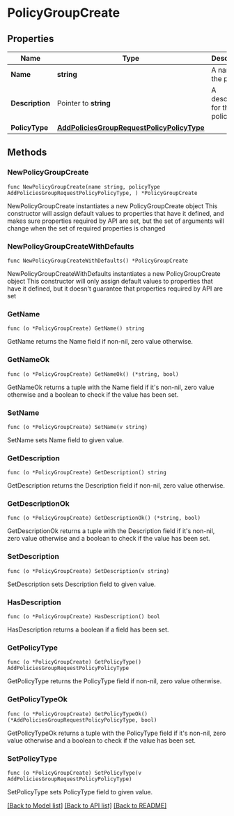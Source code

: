 # PolicyGroupCreate

## Properties

Name | Type | Description | Notes
------------ | ------------- | ------------- | -------------
**Name** | **string** | A name for the policy | 
**Description** | Pointer to **string** | A description for the policy | [optional] 
**PolicyType** | [**AddPoliciesGroupRequestPolicyPolicyType**](AddPoliciesGroupRequestPolicyPolicyType.md) |  | 

## Methods

### NewPolicyGroupCreate

`func NewPolicyGroupCreate(name string, policyType AddPoliciesGroupRequestPolicyPolicyType, ) *PolicyGroupCreate`

NewPolicyGroupCreate instantiates a new PolicyGroupCreate object
This constructor will assign default values to properties that have it defined,
and makes sure properties required by API are set, but the set of arguments
will change when the set of required properties is changed

### NewPolicyGroupCreateWithDefaults

`func NewPolicyGroupCreateWithDefaults() *PolicyGroupCreate`

NewPolicyGroupCreateWithDefaults instantiates a new PolicyGroupCreate object
This constructor will only assign default values to properties that have it defined,
but it doesn't guarantee that properties required by API are set

### GetName

`func (o *PolicyGroupCreate) GetName() string`

GetName returns the Name field if non-nil, zero value otherwise.

### GetNameOk

`func (o *PolicyGroupCreate) GetNameOk() (*string, bool)`

GetNameOk returns a tuple with the Name field if it's non-nil, zero value otherwise
and a boolean to check if the value has been set.

### SetName

`func (o *PolicyGroupCreate) SetName(v string)`

SetName sets Name field to given value.


### GetDescription

`func (o *PolicyGroupCreate) GetDescription() string`

GetDescription returns the Description field if non-nil, zero value otherwise.

### GetDescriptionOk

`func (o *PolicyGroupCreate) GetDescriptionOk() (*string, bool)`

GetDescriptionOk returns a tuple with the Description field if it's non-nil, zero value otherwise
and a boolean to check if the value has been set.

### SetDescription

`func (o *PolicyGroupCreate) SetDescription(v string)`

SetDescription sets Description field to given value.

### HasDescription

`func (o *PolicyGroupCreate) HasDescription() bool`

HasDescription returns a boolean if a field has been set.

### GetPolicyType

`func (o *PolicyGroupCreate) GetPolicyType() AddPoliciesGroupRequestPolicyPolicyType`

GetPolicyType returns the PolicyType field if non-nil, zero value otherwise.

### GetPolicyTypeOk

`func (o *PolicyGroupCreate) GetPolicyTypeOk() (*AddPoliciesGroupRequestPolicyPolicyType, bool)`

GetPolicyTypeOk returns a tuple with the PolicyType field if it's non-nil, zero value otherwise
and a boolean to check if the value has been set.

### SetPolicyType

`func (o *PolicyGroupCreate) SetPolicyType(v AddPoliciesGroupRequestPolicyPolicyType)`

SetPolicyType sets PolicyType field to given value.



[[Back to Model list]](../README.md#documentation-for-models) [[Back to API list]](../README.md#documentation-for-api-endpoints) [[Back to README]](../README.md)


